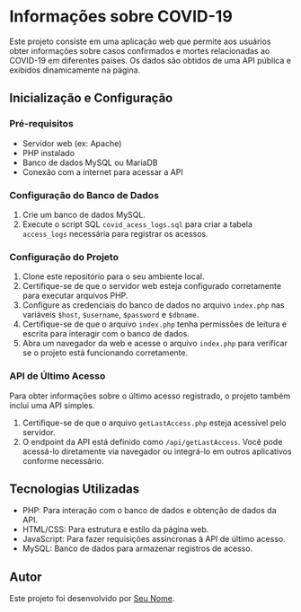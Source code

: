 # Informações sobre COVID-19

Este projeto consiste em uma aplicação web que permite aos usuários obter informações sobre casos confirmados e mortes relacionadas ao COVID-19 em diferentes países. Os dados são obtidos de uma API pública e exibidos dinamicamente na página.

## Inicialização e Configuração

### Pré-requisitos

- Servidor web (ex: Apache)
- PHP instalado
- Banco de dados MySQL ou MariaDB
- Conexão com a internet para acessar a API

### Configuração do Banco de Dados

1. Crie um banco de dados MySQL.
2. Execute o script SQL `covid_acess_logs.sql` para criar a tabela `access_logs` necessária para registrar os acessos.

### Configuração do Projeto

1. Clone este repositório para o seu ambiente local.
2. Certifique-se de que o servidor web esteja configurado corretamente para executar arquivos PHP.
3. Configure as credenciais do banco de dados no arquivo `index.php` nas variáveis `$host`, `$username`, `$password` e `$dbname`.
4. Certifique-se de que o arquivo `index.php` tenha permissões de leitura e escrita para interagir com o banco de dados.
5. Abra um navegador da web e acesse o arquivo `index.php` para verificar se o projeto está funcionando corretamente.

### API de Último Acesso

Para obter informações sobre o último acesso registrado, o projeto também inclui uma API simples.

1. Certifique-se de que o arquivo `getLastAccess.php` esteja acessível pelo servidor.
2. O endpoint da API está definido como `/api/getLastAccess`. Você pode acessá-lo diretamente via navegador ou integrá-lo em outros aplicativos conforme necessário.

## Tecnologias Utilizadas

- PHP: Para interação com o banco de dados e obtenção de dados da API.
- HTML/CSS: Para estrutura e estilo da página web.
- JavaScript: Para fazer requisições assíncronas à API de último acesso.
- MySQL: Banco de dados para armazenar registros de acesso.

## Autor

Este projeto foi desenvolvido por [Seu Nome](https://github.com/PeedroNeves).

